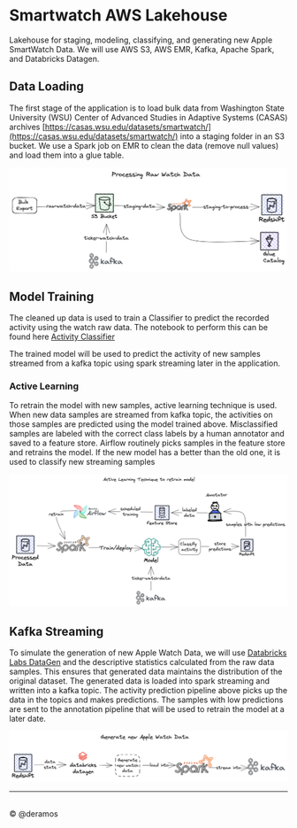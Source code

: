 # Smartwatch AWS Lakehouse
Lakehouse for staging, modeling, classifying, and generating new Apple SmartWatch Data. We will use AWS S3, AWS EMR, 
Kafka, Apache Spark, and Databricks Datagen.

## Data Loading
The first stage of the application is to load bulk data from Washington State University (WSU)
Center of Advanced Studies in Adaptive Systems (CASAS) archives 
 [https://casas.wsu.edu/datasets/smartwatch/](https://casas.wsu.edu/datasets/smartwatch/) into
a staging folder in an S3 bucket. We use a Spark job on EMR to clean the data (remove null values)
and load them into a glue table.

![](images/process-raw-data.png)


## Model Training
The cleaned up data is used to train a Classifier to predict the recorded activity using the watch raw
data. The notebook to perform this can be found here [Activity Classifier](lakehouse/spark/notebooks/Train%20Activity%20Classifier.ipynb)

The trained model will be used to predict the activity of new samples streamed from a kafka topic using spark streaming
later in the application. 

### Active Learning
To retrain the model with new samples, active learning technique is used. When new data samples are streamed from kafka 
topic, the activities on those samples are predicted using the model trained above. Misclassified samples are labeled with 
the correct class labels by a human annotator and saved to a feature store. Airflow routinely picks samples in the feature
store and retrains the model. If the new model has a better than the old one, it is used to classify new streaming samples

![](images/active-learning.png)

## Kafka Streaming
To simulate the generation of new Apple Watch Data, we will use [Databricks Labs DataGen](https://github.com/databrickslabs/dbldatagen)
and the descriptive statistics calculated from the raw data samples. This ensures that generated data maintains the 
distribution of the original dataset. 
The generated data is loaded into spark streaming and written into a kafka topic. The activity prediction pipeline above
picks up the data in the topics and makes predictions. The samples with low predictions are sent to the annotation pipeline 
that will be used to retrain the model at a later date. 

![](images/generate-new-data.png)

---
<br>
&copy @deramos 